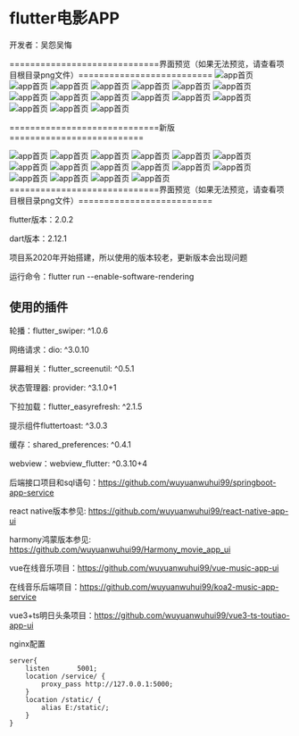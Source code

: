 # flutter电影APP

开发者：吴怨吴悔

=============================界面预览（如果无法预览，请查看项目根目录png文件）==========================
![app首页](./%E7%94%B5%E5%BD%B1app%E6%95%B4%E4%BD%93%E9%A2%84%E8%A7%88.jpg)
![app首页](./%E7%94%B5%E5%BD%B1app%E6%95%B4%E4%BD%93%E9%A2%84%E8%A7%882.jpg)
![app首页](./movie1.png)
![app首页](./movie2.png)
![app首页](./movie3.png)
![app首页](./movie4.png)
![app首页](./movie5.png)
![app首页](./movie6.png)
![app首页](./movie7.png)
![app首页](./movie8.png)
![app首页](./movie9.png)
![app首页](./movie10.png)
![app首页](./movie11.png)
![app首页](./movie12.png)
![app首页](./movie13.png)
![app首页](./movie14.png)

=============================新版==========================

![app首页](./新版电影APP整体预览图.jpg)
![app首页](./新版预览1.png)
![app首页](./新版预览2.png)
![app首页](./新版预览3.png)
![app首页](./新版预览4.png)
![app首页](./新版预览5.png)
![app首页](./新版预览6.png)
![app首页](./新版预览7.png)
![app首页](./新版预览8.png)
![app首页](./新版预览9.png)
![app首页](./新版预览10.png)
![app首页](./新版预览11.png)
![app首页](./新版预览12.png)
![app首页](./新版预览13.jpg)
![app首页](./新版预览14.jpg)
![app首页](./新版预览15.png)
=============================界面预览（如果无法预览，请查看项目根目录png文件）==========================


flutter版本：2.0.2

dart版本：2.12.1

项目系2020年开始搭建，所以使用的版本较老，更新版本会出现问题

运行命令：flutter run --enable-software-rendering

## 使用的插件

轮播：flutter_swiper: ^1.0.6

网络请求：dio: ^3.0.10

屏幕相关：flutter_screenutil: ^0.5.1

状态管理器: provider: ^3.1.0+1	

下拉加载：flutter_easyrefresh: ^2.1.5

提示组件fluttertoast: ^3.0.3

缓存：shared_preferences: ^0.4.1

webview：webview_flutter: ^0.3.10+4

后端接口项目和sql语句：https://github.com/wuyuanwuhui99/springboot-app-service

react native版本参见: https://github.com/wuyuanwuhui99/react-native-app-ui

harmony鸿蒙版本参见: https://github.com/wuyuanwuhui99/Harmony_movie_app_ui

vue在线音乐项目：https://github.com/wuyuanwuhui99/vue-music-app-ui

在线音乐后端项目：https://github.com/wuyuanwuhui99/koa2-music-app-service

vue3+ts明日头条项目：https://github.com/wuyuanwuhui99/vue3-ts-toutiao-app-ui

nginx配置

    server{
        listen       5001;
        location /service/ {
            proxy_pass http://127.0.0.1:5000;
        }
        location /static/ {
            alias E:/static/;
        }
    }
